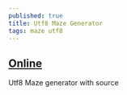 ```yaml
---
published: true
title: Utf8 Maze Generator
tags: maze utf8
---
```

## [Online](https://www.vidarholen.net/cgi-bin/labyrinth)

Utf8 Maze generator with source
